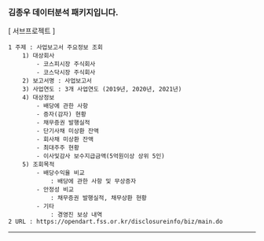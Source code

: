 ### 김종우 데이터분석 패키지입니다.

[ 서브프로젝트 ]

    1 주제 : 사업보고서 주요정보 조회
        1) 대상회사 
            - 코스피시장 주식회사
            - 코스닥시장 주식회사
        2) 보고서명 : 사업보고서
        3) 사업연도 : 3개 사업연도 (2019년, 2020년, 2021년)
        4) 대상정보 
            - 배당에 관한 사항
            - 증자(감자) 현황
            - 채무증권 발행실적
            - 단기사채 미상환 잔액
            - 회사채 미상환 잔액
            - 최대주주 현황
            - 이사및감사 보수지급금액(5억원이상 상위 5인)
        5) 조회목적 
            - 배당수익율 비교
                : 배당에 관한 사항 및 무상증자
            - 안정성 비교
                : 채무증권 발행실적, 채무상환 현황
            - 기타
                : 경영진 보상 내역
    2 URL : https://opendart.fss.or.kr/disclosureinfo/biz/main.do

----